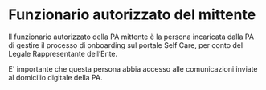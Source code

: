 # Funzionario autorizzato del mittente

Il funzionario autorizzato della PA mittente è la persona incaricata dalla PA di gestire il processo di onboarding sul portale Self Care, per conto del Legale Rappresentante dell’Ente.

E' importante che questa persona abbia accesso alle comunicazioni inviate al domicilio digitale della PA.
